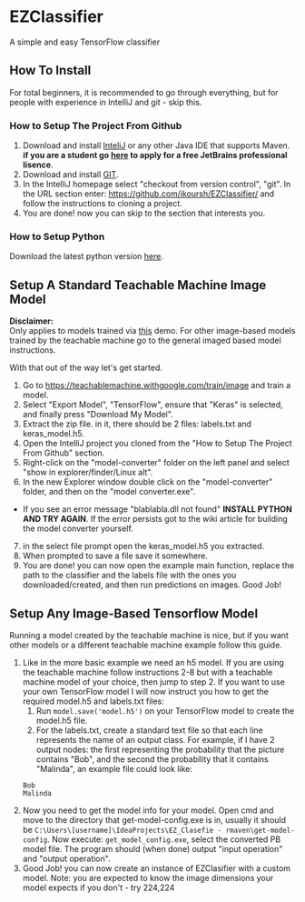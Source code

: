 # EZClassifier
A simple and easy TensorFlow classifier

## How To Install 
For total beginners, it is recommended to go through everything, but for people with experience in IntelliJ and git - skip this.
### How to Setup The Project From Github
1. Download and install [InteliJ](https://www.jetbrains.com/idea/download/#section=windows) or any other Java IDE that supports Maven.
**if you are a student go [here](https://www.jetbrains.com/shop/eform/students) to apply for a free JetBrains professional lisence**.
2. Download and install [GIT](https://git-scm.com/downloads).
3. In the IntelliJ homepage select "checkout from version control", "git". In the URL section enter: https://github.com/ikoursh/EZClassifier/ and follow the instructions to cloning a project.
4. You are done! now you can skip to the section that interests you.
### How to Setup Python
Download the latest python version [here](https://www.python.org/).

## Setup A Standard Teachable Machine Image Model
**Disclaimer:**  
Only applies to models trained via [this](https://teachablemachine.withgoogle.com/train/image) demo. For other image-based models trained by the teachable machine go to the general imaged based model instructions.  
  
With that out of the way let's get started.  
1. Go to https://teachablemachine.withgoogle.com/train/image and train a model.
2. Select "Export Model", "TensorFlow", ensure that "Keras" is selected, and finally press "Download My Model".  
3. Extract the zip file. in it, there should be 2 files: labels.txt and keras_model.h5.  
4. Open the IntelliJ project you cloned from the "How to Setup The Project From Github" section.  
5. Right-click on the "model-converter" folder on the left panel and select "show in explorer/finder/Linux alt".  
6. In the new Explorer window double click on the "model-converter" folder, and then on the "model converter.exe".  
* If you see an error message "blablabla.dll not found" **INSTALL PYTHON AND TRY AGAIN**. If the error persists got to the wiki article for building the model converter yourself.  
7. in the select file prompt open the keras_model.h5 you extracted.
8. When prompted to save a file save it somewhere.
9. You are done! you can now open the example main function, replace the path to the classifier and the labels file with the ones you downloaded/created, and then run predictions on images. Good Job!

## Setup Any Image-Based Tensorflow Model
Running a model created by the teachable machine is nice, but if you want other models or a different teachable machine example follow this guide.
1. Like in the more basic example we need an h5 model. If you are using the teachable machine follow instructions 2-8 but with a teachable machine model of your choice, then jump to step 2. If you want to use your own TensorFlow model I will now instruct you how to get the required model.h5 and labels.txt files:
    1. Run `model.save('model.h5')` on your TensorFlow model to create the model.h5 file.
    2. For the labels.txt, create a standard text file so that each line represents the name of an output class. For example, if I have 2 output nodes: the first representing the probability that the picture contains "Bob", and the second the probability that it contains "Malinda", an example file could look like:
      ```
      Bob
      Malinda
      ```
2. Now you need to get the model info for your model. Open cmd and move to the directory that get-model-config.exe is in, usually it should be `C:\Users\[username]\IdeaProjects\EZ_Clasefie - rmaven\get-model-config`. Now execute: `get_model_config.exe`, select the converted PB model file. The program should (when done) output "input operation" and "output operation".
3. Good Job! you can now create an instance of EZClasifier with a custom model. Note: you are expected to know the image dimensions your model expects if you don't - try 224,224

